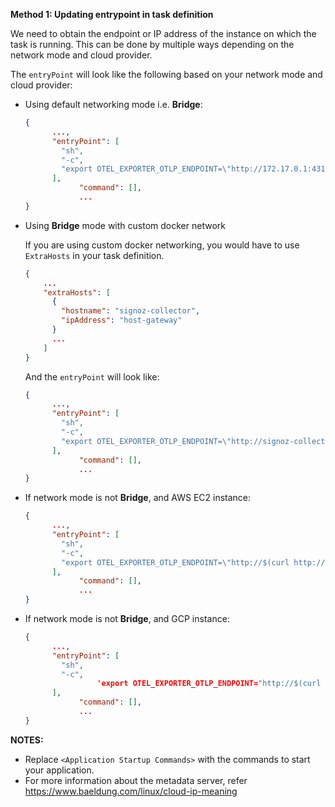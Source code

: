 **Method 1: Updating entrypoint in task definition**

We need to obtain the endpoint or IP address of the instance on which the task
is running. This can be done by multiple ways depending on the network mode and cloud provider.

The `entryPoint` will look like the following based on your network mode and cloud provider:

- Using default networking mode i.e. **Bridge**:
    
    ```json
    {
          ...,
          "entryPoint": [
            "sh",
            "-c",
            "export OTEL_EXPORTER_OTLP_ENDPOINT=\"http://172.17.0.1:4317\"; <Application Startup Commands>"
          ],
    			"command": [],
    			...
    }
    ```
    
- Using **Bridge** mode with custom docker network
    
    If you are using custom docker networking, you would have to use `ExtraHosts` in your task definition. 
    
    ```json
    {
        ...
        "extraHosts": [
          {
            "hostname": "signoz-collector",
            "ipAddress": "host-gateway"
          }
          ...
        ]
    }
    ```
    
    And the `entryPoint` will look like:
    
    ```json
    {
          ...,
          "entryPoint": [
            "sh",
            "-c",
            "export OTEL_EXPORTER_OTLP_ENDPOINT=\"http://signoz-collector:4317\"; <Application Startup Commands>"
          ],
    			"command": [],
    			...
    }
    ```
    
- If network mode is not **Bridge**, and AWS EC2 instance:
    
    ```json
    {
          ...,
          "entryPoint": [
            "sh",
            "-c",
            "export OTEL_EXPORTER_OTLP_ENDPOINT=\"http://$(curl http://169.254.169.254/latest/meta-data/local-ipv4):4317\"; <Application Startup Commands>"
          ],
    			"command": [],
    			...
    }
    ```
    
- If network mode is not **Bridge**, and GCP instance:
    
    ```json
    {
          ...,
          "entryPoint": [
            "sh",
            "-c",
    				'export OTEL_EXPORTER_OTLP_ENDPOINT="http://$(curl "http://169.254.169.254/computeMetadata/v1/instance/network-interfaces/0/ip?recursive=true&alt=text" -H "Metadata-Flavor: Google"):4317"; <Application Startup Commands>'
          ],
    			"command": [],
    			...
    }
    ```

**NOTES:**
- Replace `<Application Startup Commands>` with the commands to start your application.
- For more information about the metadata server, refer https://www.baeldung.com/linux/cloud-ip-meaning
